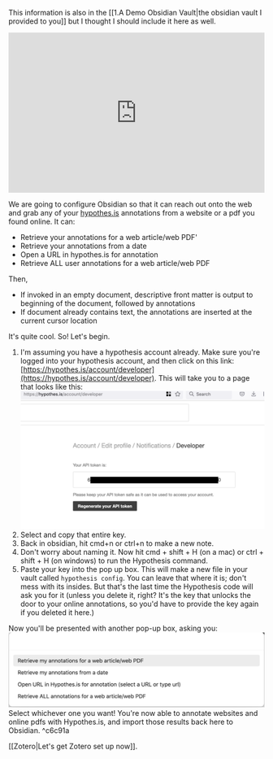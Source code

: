 This information is also in the [[1.A Demo Obsidian Vault|the obsidian vault I provided to you]] but I thought I should include it here as well.



<div style="position: relative; padding-bottom: 62.5%; height: 0;"><iframe src="https://www.loom.com/embed/f98e1bc894ae4b83b216b9d2e2195b2e" frameborder="0" webkitallowfullscreen mozallowfullscreen allowfullscreen style="position: absolute; top: 0; left: 0; width: 100%; height: 100%;"></iframe></div>

We are going to configure Obsidian so that it can reach out onto the web and grab any of your [hypothes.is](https://hypothes.is) annotations from a website or a pdf you found online. It can:

-   Retrieve your annotations for a web article/web PDF'
-   Retrieve your annotations from a date
-   Open a URL in hypothes.is for annotation
-   Retrieve ALL user annotations for a web article/web PDF

Then,

-   If invoked in an empty document, descriptive front matter is output to beginning of the document, followed by annotations
-   If document already contains text, the annotations are inserted at the current cursor location

It's quite cool. So! Let's begin.

1.  I'm assuming you have a hypothesis account already. Make sure you're logged into your hypothesis account, and then click on this link: [https://hypothes.is/account/developer](https://hypothes.is/account/developer). This will take you to a page that looks like this: ![hypothesis developer key](https://github.com/shawngraham/obsidian-hist1900c-student-vault/blob/main/_media/hypothesis-developer-key.png?raw=true)
2.  Select and copy that entire key.
3.  Back  in obsidian, hit cmd+n or ctrl+n to make a new note.
4.  Don't worry about naming it. Now hit cmd + shift + H (on a mac) or ctrl + shift + H (on windows) to run the Hypothesis command.
5.  Paste your key into the pop up box. This will make a new file in your vault called `hypothesis config`. You can leave that where it is; don't mess with its insides. But that's the last time the Hypothesis code will ask you for it (unless you delete it, right? It's the key that unlocks the door to your online annotations, so you'd have to provide the key again if you deleted it here.)

Now you'll be presented with another pop-up box, asking you: ![hypothesis-modal.png](https://github.com/shawngraham/obsidian-hist1900c-student-vault/blob/main/_media/hypothesis-modal.png?raw=true) Select whichever one you want! You're now able to annotate websites and online pdfs with Hypothes.is, and import those results back here to Obsidian. ^c6c91a

[[Zotero|Let's get Zotero set up now]].